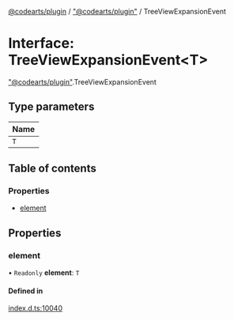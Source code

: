 [@codearts/plugin](../README.md) / ["@codearts/plugin"](../modules/_codearts_plugin_.md) / TreeViewExpansionEvent

# Interface: TreeViewExpansionEvent<T\>

["@codearts/plugin"](../modules/_codearts_plugin_.md).TreeViewExpansionEvent

## Type parameters

| Name |
| :------ |
| `T` |

## Table of contents

### Properties

- [element](codearts_plugin_.TreeViewExpansionEvent.md#element)

## Properties

### element

• `Readonly` **element**: `T`

#### Defined in

[index.d.ts:10040](https://github.com/huaweicloud/cloudide-plugin-api/blob/03c74e5/index.d.ts#L10040)
